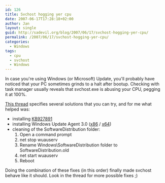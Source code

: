```yaml
---
id: 126
title: Svchost hogging yer cpu
date: 2007-06-17T17:28:18+02:00
author: Jan
layout: single
guid: http://sadevil.org/blog/2007/06/17/svchost-hogging-yer-cpu/
permalink: /2007/06/17/svchost-hogging-yer-cpu/
categories:
  - Windows
tags:
  - cpu
  - svchost
  - Windows
---
```

In case you're using Windows (or Microsoft) Update, you'll probably have noticed that your PC sometimes grinds to a halt after bootup. Checking with task manager usually reveals that svchost.exe is abusing your CPU, pegging it at 100%.

[This thread](http://www.somelifeblog.com/2007/05/windows-xp-svchostexe-100-cpu-high.html) specifies several solutions that you can try, and for me what helped was:

  * installing [KB927891](http://support.microsoft.com/kb/927891)
  * installing Windows Update Agent 3.0 ([x86](http://download.windowsupdate.com/v7/windowsupdate/redist/standalone/WindowsUpdateAgent30-x86.exe) / [x64](http://download.windowsupdate.com/v7/windowsupdate/redist/standalone/WindowsUpdateAgent30-x64.exe))
  * cleaning of the SoftwareDistribution folder: 
      1. Open a command prompt
      2. net stop wuauserv
      3. Rename Windows\SoftwareDistribution folder to SoftwareDistribution.old
      4. net start wuauserv
      5. Reboot

Doing the combination of these fixes (in this order) finally made svchost behave like it should. Look in the thread for more possible fixes ;)